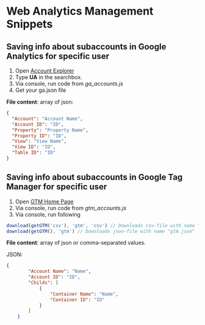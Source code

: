 
# Web Analytics Management Snippets

## Saving info about subaccounts in Google Analytics for specific user

1. Open [Account Explorer](https://ga-dev-tools.appspot.com/account-explorer/)
2. Type **UA** in the searchbox.
3. Via console, run code from *ga_accounts.js*
4. Get your ga.json file

**File content**: array of json:

```json
{
  "Account": "Account Name",
  "Account ID": "ID",
  "Property": "Property Name",
  "Property ID": "ID",
  "View": "View Name",
  "View ID": "ID",
  "Table ID": "ID"
}
```

## Saving info about subaccounts in Google Tag Manager for specific user

1. Open [GTM Home Page](https://tagmanager.google.com/?authuser=0#/home)
2. Via console, run code from *gtm_accounts.js*
3. Via console, run following

```javascript
download(getGTM('csv'), 'gtm', 'csv') // Downloads csv-file with name "gtm.csv"
download(getGTM(), 'gtm') // Downloads json-file with name "gtm.json"
```

**File content**: array of json or comma-separated values.

JSON:

```json
{
        "Account Name": "Name",
        "Account ID": "ID",
        "Childs": [
            {
                "Container Name": "Name",
                "Container ID": "ID"
            }
        ]
    }
```
